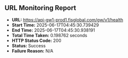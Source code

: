 ## URL Monitoring Report

- **URL:** https://api-gw1-prod1.fisglobal.com/gw/v1/health
- **Start Time:** 2025-06-17T04:45:30.739429
- **End Time:** 2025-06-17T04:45:30.938191
- **Total Time Taken:** 0.198762 seconds
- **HTTP Status Code:** 200
- **Status:** Success
- **Failure Reason:** N/A
